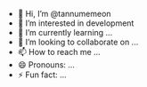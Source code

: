 - 👋 Hi, I’m @tannumemeon
- 👀 I’m interested in development 
- 🌱 I’m currently learning ...
- 💞️ I’m looking to collaborate on ...
- 📫 How to reach me ...
- 😄 Pronouns: ...
- ⚡ Fun fact: ...

<!---
tannumemeon/tannumemeon is a ✨ special ✨ repository because its `README.md` (this file) appears on your GitHub profile.
You can click the Preview link to take a look at your changes.
--->
